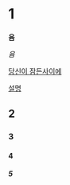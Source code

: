 ﻿# 1
**윰**

*윰*

[당신이 잠든사이에](https://linktv.pro/cast/tv/3640/%EB%8B%B9%EC%8B%A0%EC%9D%B4-%EC%9E%A0%EB%93%A0-%EC%82%AC%EC%9D%B4%EC%97%90-%EB%8B%A4%EC%8B%9C%EB%B3%B4%EA%B8%B0)

[설명](링크."설명")
## 2
### 3
#### 4
##### 5